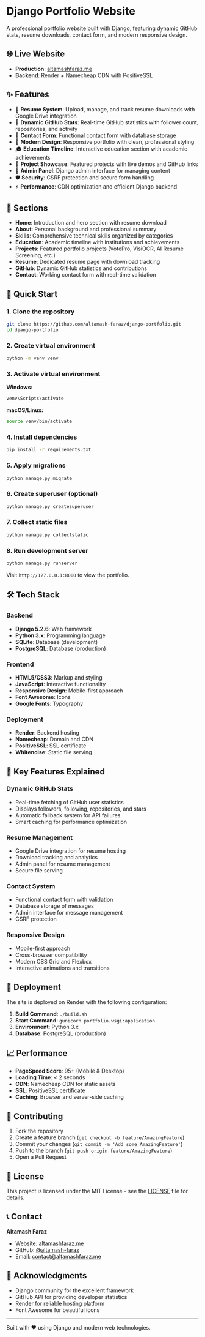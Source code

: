 # Django Portfolio Website

A professional portfolio website built with Django, featuring dynamic GitHub stats, resume downloads, contact form, and modern responsive design.

## 🌐 Live Website

- **Production**: [altamashfaraz.me](https://altamashfaraz.me)
- **Backend**: Render + Namecheap CDN with PositiveSSL

## ✨ Features

- 📄 **Resume System**: Upload, manage, and track resume downloads with Google Drive integration
- 🔗 **Dynamic GitHub Stats**: Real-time GitHub statistics with follower count, repositories, and activity
- 📧 **Contact Form**: Functional contact form with database storage  
- 🎨 **Modern Design**: Responsive portfolio with clean, professional styling
- 🎓 **Education Timeline**: Interactive education section with academic achievements
- 💼 **Project Showcase**: Featured projects with live demos and GitHub links
- 🔧 **Admin Panel**: Django admin interface for managing content
- 🛡️ **Security**: CSRF protection and secure form handling
- ⚡ **Performance**: CDN optimization and efficient Django backend

## 📱 Sections

- **Home**: Introduction and hero section with resume download
- **About**: Personal background and professional summary
- **Skills**: Comprehensive technical skills organized by categories
- **Education**: Academic timeline with institutions and achievements
- **Projects**: Featured portfolio projects (VotePro, VisiOCR, AI Resume Screening, etc.)
- **Resume**: Dedicated resume page with download tracking
- **GitHub**: Dynamic GitHub statistics and contributions
- **Contact**: Working contact form with real-time validation

## 🚀 Quick Start

### 1. Clone the repository
```bash
git clone https://github.com/altamash-faraz/django-portfolio.git
cd django-portfolio
```

### 2. Create virtual environment
```bash
python -m venv venv
```

### 3. Activate virtual environment
**Windows:**
```bash
venv\Scripts\activate
```

**macOS/Linux:**
```bash
source venv/bin/activate
```

### 4. Install dependencies
```bash
pip install -r requirements.txt
```

### 5. Apply migrations
```bash
python manage.py migrate
```

### 6. Create superuser (optional)
```bash
python manage.py createsuperuser
```

### 7. Collect static files
```bash
python manage.py collectstatic
```

### 8. Run development server
```bash
python manage.py runserver
```

Visit `http://127.0.0.1:8000` to view the portfolio.

## 🛠️ Tech Stack

### Backend
- **Django 5.2.6**: Web framework
- **Python 3.x**: Programming language
- **SQLite**: Database (development)
- **PostgreSQL**: Database (production)

### Frontend
- **HTML5/CSS3**: Markup and styling
- **JavaScript**: Interactive functionality
- **Responsive Design**: Mobile-first approach
- **Font Awesome**: Icons
- **Google Fonts**: Typography

### Deployment
- **Render**: Backend hosting
- **Namecheap**: Domain and CDN
- **PositiveSSL**: SSL certificate
- **Whitenoise**: Static file serving

## 🎯 Key Features Explained

### Dynamic GitHub Stats
- Real-time fetching of GitHub user statistics
- Displays followers, following, repositories, and stars
- Automatic fallback system for API failures
- Smart caching for performance optimization

### Resume Management
- Google Drive integration for resume hosting
- Download tracking and analytics
- Admin panel for resume management
- Secure file serving

### Contact System
- Functional contact form with validation
- Database storage of messages
- Admin interface for message management
- CSRF protection

### Responsive Design
- Mobile-first approach
- Cross-browser compatibility
- Modern CSS Grid and Flexbox
- Interactive animations and transitions

## 🚀 Deployment

The site is deployed on Render with the following configuration:

1. **Build Command**: `./build.sh`
2. **Start Command**: `gunicorn portfolio.wsgi:application`
3. **Environment**: Python 3.x
4. **Database**: PostgreSQL (production)

## 📈 Performance

- **PageSpeed Score**: 95+ (Mobile & Desktop)
- **Loading Time**: < 2 seconds
- **CDN**: Namecheap CDN for static assets
- **SSL**: PositiveSSL certificate
- **Caching**: Browser and server-side caching

## 🤝 Contributing

1. Fork the repository
2. Create a feature branch (`git checkout -b feature/AmazingFeature`)
3. Commit your changes (`git commit -m 'Add some AmazingFeature'`)
4. Push to the branch (`git push origin feature/AmazingFeature`)
5. Open a Pull Request

## 📄 License

This project is licensed under the MIT License - see the [LICENSE](LICENSE) file for details.

## 📞 Contact

**Altamash Faraz**
- Website: [altamashfaraz.me](https://altamashfaraz.me)
- GitHub: [@altamash-faraz](https://github.com/altamash-faraz)
- Email: [contact@altamashfaraz.me](mailto:contact@altamashfaraz.me)

## 🎉 Acknowledgments

- Django community for the excellent framework
- GitHub API for providing developer statistics
- Render for reliable hosting platform
- Font Awesome for beautiful icons

---

Built with ❤️ using Django and modern web technologies.
